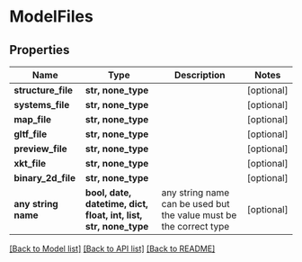 # ModelFiles


## Properties
Name | Type | Description | Notes
------------ | ------------- | ------------- | -------------
**structure_file** | **str, none_type** |  | [optional] 
**systems_file** | **str, none_type** |  | [optional] 
**map_file** | **str, none_type** |  | [optional] 
**gltf_file** | **str, none_type** |  | [optional] 
**preview_file** | **str, none_type** |  | [optional] 
**xkt_file** | **str, none_type** |  | [optional] 
**binary_2d_file** | **str, none_type** |  | [optional] 
**any string name** | **bool, date, datetime, dict, float, int, list, str, none_type** | any string name can be used but the value must be the correct type | [optional]

[[Back to Model list]](../README.md#documentation-for-models) [[Back to API list]](../README.md#documentation-for-api-endpoints) [[Back to README]](../README.md)


